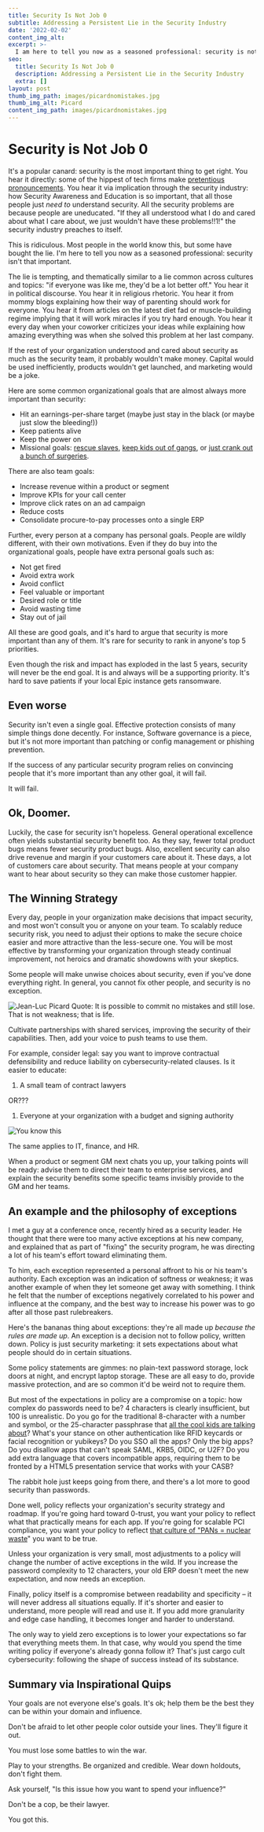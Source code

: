 ```yaml
---
title: Security Is Not Job 0
subtitle: Addressing a Persistent Lie in the Security Industry
date: '2022-02-02'
content_img_alt: 
excerpt: >-
  I am here to tell you now as a seasoned professional: security is not that important. The lie is tempting, and thematically similar to a lie common across cultures and topics: if everyone was like me, they would be a lot better off.
seo:
  title: Security Is Not Job 0
  description: Addressing a Persistent Lie in the Security Industry
  extra: []
layout: post
thumb_img_path: images/picardnomistakes.jpg
thumb_img_alt: Picard
content_img_path: images/picardnomistakes.jpg
---
```

# Security is Not Job 0

It&#39;s a popular canard: security is the most important thing to get right. You hear it directly: some of the hippest of tech firms make [pretentious pronouncements](https://aws.amazon.com/blogs/enterprise-strategy/security-at-aws/). You hear it via implication through the security industry: how Security Awareness and Education is so important, that all those people just _need to_ understand security. All the security problems are because people are uneducated. &quot;If they all understood what I do and cared about what I care about, we just wouldn&#39;t have these problems!!1!&quot; the security industry preaches to itself.

This is ridiculous. Most people in the world know this, but some have bought the lie. I&#39;m here to tell you now as a seasoned professional: security isn&#39;t that important.

The lie is tempting, and thematically similar to a lie common across cultures and topics: &quot;if everyone was like me, they&#39;d be a lot better off.&quot; You hear it in political discourse. You hear it in religious rhetoric. You hear it from mommy blogs explaining how their way of parenting should work for everyone. You hear it from articles on the latest diet fad or muscle-building regime implying that it will work miracles if you try hard enough. You hear it every day when your coworker criticizes your ideas while explaining how amazing everything was when she solved this problem at her last company.

If the rest of your organization understood and cared about security as much as the security team, it probably wouldn&#39;t make money. Capital would be used inefficiently, products wouldn&#39;t get launched, and marketing would be a joke.

Here are some common organizational goals that are almost always more important than security:

- Hit an earnings-per-share target (maybe just stay in the black (or maybe just slow the bleeding!))
- Keep patients alive
- Keep the power on
- Missional goals: [rescue slaves](https://www.ijm.org/), [keep kids out of gangs](https://www.bgca.org/), or [just crank out a bunch of surgeries](https://www.doctorswithoutborders.org/).

There are also team goals:

- Increase revenue within a product or segment
- Improve KPIs for your call center
- Improve click rates on an ad campaign
- Reduce costs
- Consolidate procure-to-pay processes onto a single ERP

Further, every person at a company has personal goals. People are wildly different, with their own motivations. Even if they do buy into the organizational goals, people have extra personal goals such as:

- Not get fired
- Avoid extra work
- Avoid conflict
- Feel valuable or important
- Desired role or title
- Avoid wasting time
- Stay out of jail

All these are good goals, and it&#39;s hard to argue that security is more important than any of them. It&#39;s rare for security to rank in anyone&#39;s top 5 priorities.

Even though the risk and impact has exploded in the last 5 years, security will never be the end goal. It is and always will be a supporting priority. It&#39;s hard to save patients if your local Epic instance gets ransomware.

## Even worse

Security isn&#39;t even a single goal. Effective protection consists of many simple things done decently. For instance, Software governance is a piece, but it&#39;s not more important than patching or config management or phishing prevention.

If the success of any particular security program relies on convincing people that it&#39;s more important than any other goal, it will fail.

It will fail.

## Ok, Doomer.

Luckily, the case for security isn&#39;t hopeless. General operational excellence often yields substantial security benefit too. As they say, fewer total product bugs means fewer security product bugs. Also, excellent security can also drive revenue and margin if your customers care about it. These days, a lot of customers care about security. That means people at your company want to hear about security so they can make those customer happier.

## The Winning Strategy

Every day, people in your organization make decisions that impact security, and most won&#39;t consult you or anyone on your team. To scalably reduce security risk, you need to adjust their options to make the secure choice easier and more attractive than the less-secure one. You will be most effective by transforming your organization through steady continual improvement, not heroics and dramatic showdowns with your skeptics.

Some people will make unwise choices about security, even if you&#39;ve done everything right. In general, you cannot fix other people, and security is no exception.

![Jean-Luc Picard Quote: It is possible to commit no mistakes and still lose. That is not weakness; that is life.](/images/picardnomistakes.jpg)

Cultivate partnerships with shared services, improving the security of their capabilities. Then, add your voice to push teams to use them.

For example, consider legal: say you want to improve contractual defensibility and reduce liability on cybersecurity-related clauses. Is it easier to educate:

1. A small team of contract lawyers

OR???

1. Everyone at your organization with a budget and signing authority

![You know this](/images/youknowthis.png)

The same applies to IT, finance, and HR.

When a product or segment GM next chats you up, your talking points will be ready: advise them to direct their team to enterprise services, and explain the security benefits some specific teams invisibly provide to the GM and her teams.

## An example and the philosophy of exceptions

I met a guy at a conference once, recently hired as a security leader. He thought that there were too many active exceptions at his new company, and explained that as part of &quot;fixing&quot; the security program, he was directing a lot of his team&#39;s effort toward eliminating them.

To him, each exception represented a personal affront to his or his team&#39;s authority. Each exception was an indication of softness or weakness; it was another example of when they let someone get away with something. I think he felt that the number of exceptions negatively correlated to his power and influence at the company, and the best way to increase his power was to go after all those past rulebreakers.

Here&#39;s the bananas thing about exceptions: they&#39;re all made up _because the rules are made up_. An exception is a decision not to follow policy, written down. Policy is just security marketing: it sets expectations about what people should do in certain situations.

Some policy statements are gimmes: no plain-text password storage, lock doors at night, and encrypt laptop storage. These are all easy to do, provide massive protection, and are so common it&#39;d be weird not to require them.

But most of the expectations in policy are a compromise on a topic: how complex do passwords need to be? 4 characters is clearly insufficient, but 100 is unrealistic. Do you go for the traditional 8-character with a number and symbol, or the 25-character passphrase that [all the cool kids are talking about](https://xkcd.com/936/)? What&#39;s your stance on other authentication like RFID keycards or facial recognition or yubikeys? Do you SSO all the apps? Only the big apps? Do you disallow apps that can&#39;t speak SAML, KRB5, OIDC, or U2F? Do you add extra language that covers incompatible apps, requiring them to be fronted by a HTML5 presentation service that works with your CASB?

The rabbit hole just keeps going from there, and there&#39;s a lot more to good security than passwords.

Done well, policy reflects your organization&#39;s security strategy and roadmap. If you&#39;re going hard toward 0-trust, you want your policy to reflect what that practically means for each app. If you&#39;re going for scalable PCI compliance, you want your policy to reflect [that culture of &quot;PANs = nuclear waste](https://www.pcisecuritystandards.org/documents/PCI_DSS_v3-2-1.pdf)&quot; you want to be true.

Unless your organization is very small, most adjustments to a policy will change the number of active exceptions in the wild. If you increase the password complexity to 12 characters, your old ERP doesn&#39;t meet the new expectation, and now needs an exception.

Finally, policy itself is a compromise between readability and specificity – it will never address all situations equally. If it&#39;s shorter and easier to understand, more people will read and use it. If you add more granularity and edge case handling, it becomes longer and harder to understand.

The only way to yield zero exceptions is to lower your expectations so far that everything meets them. In that case, why would you spend the time writing policy if everyone&#39;s already gonna follow it? That&#39;s just cargo cult cybersecurity: following the shape of success instead of its substance.

## Summary via Inspirational Quips

Your goals are not everyone else&#39;s goals. It&#39;s ok; help them be the best they can be within your domain and influence.

Don&#39;t be afraid to let other people color outside your lines. They&#39;ll figure it out.

You must lose some battles to win the war.

Play to your strengths. Be organized and credible. Wear down holdouts, don&#39;t fight them.

Ask yourself, &quot;Is this issue how you want to spend your influence?&quot;

Don&#39;t be a cop, be their lawyer.

You got this.
